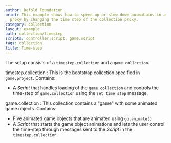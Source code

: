 ```yaml
---
author: Defold Foundation
brief: This example shows how to speed up or slow down animations in a collection
  proxy by changing the time step of the collection proxy.
category: collection
layout: example
path: collection/timestep
scripts: controller.script, game.script
tags: collection
title: Time-step
---
```



The setup consists of a `timestep.collection` and a `game.collection`.

timestep.collection
: This is the bootstrap collection specified in `game.project`. Contains:
  - A *Script* that handles loading of the `game.collection` and controls the time-step of `game.collection` using the `set_time_step` message.

game.collection
: This collection contains a "game" with some animated game objects. Contains:
  - Five animated game objects that are animated using `go.animate()`
  - A *Script* that starts the game object animations and lets the user control the time-step through messages sent to the *Script* in the `timestep.collection`.
